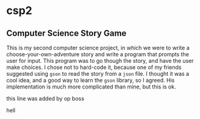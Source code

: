 # csp2
## Computer Science Story Game
This is my second computer science project, in which we were to write a choose-your-own-adventure story and write a program that prompts the user for input. This program was to go though the story, and have the user make choices. I chose not to hard-code it, because one of my friends suggested using `gson` to read the story from a `json` file. I thought it was a cool idea, and a good way to learn the `gson` library, so I agreed. His implementation is much more complicated than mine, but this is ok.

this line was added by op boss


hell
